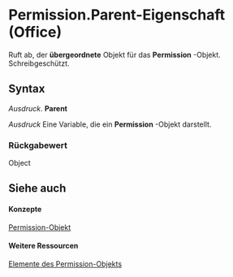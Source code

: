 
# Permission.Parent-Eigenschaft (Office)

Ruft ab, der  **übergeordnete** Objekt für das **Permission** -Objekt. Schreibgeschützt.


## Syntax

 _Ausdruck_. **Parent**

 _Ausdruck_ Eine Variable, die ein **Permission** -Objekt darstellt.


### Rückgabewert

Object


## Siehe auch


#### Konzepte


[Permission-Objekt](4bdf7058-d4ba-0bd4-c5cd-141d67245ced.md)
#### Weitere Ressourcen


[Elemente des Permission-Objekts](http://msdn.microsoft.com/library/75614d24-cd47-ef9b-aba5-112206daa358%28Office.15%29.aspx)